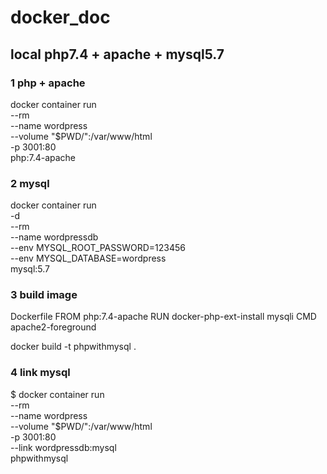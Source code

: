 # docker_doc
## local php7.4 + apache + mysql5.7
### 1 php + apache
docker container run \
  --rm \
  --name wordpress \
  --volume "$PWD/":/var/www/html \
  -p 3001:80 \
php:7.4-apache
### 2 mysql
docker container run \
  -d \
  --rm \
  --name wordpressdb \
  --env MYSQL_ROOT_PASSWORD=123456 \
  --env MYSQL_DATABASE=wordpress \
  mysql:5.7
### 3 build image
Dockerfile
FROM php:7.4-apache
RUN docker-php-ext-install mysqli
CMD apache2-foreground

docker build -t phpwithmysql .
### 4 link mysql
$ docker container run \
  --rm \
  --name wordpress \
  --volume "$PWD/":/var/www/html \
  -p 3001:80 \
  --link wordpressdb:mysql \
  phpwithmysql
